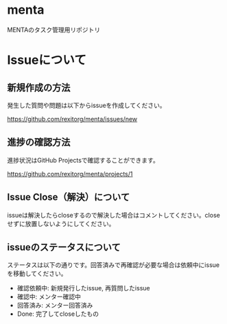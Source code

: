 # menta
MENTAのタスク管理用リポジトリ

# Issueについて

## 新規作成の方法

発生した質問や問題は以下からissueを作成してください。

https://github.com/rexitorg/menta/issues/new

## 進捗の確認方法

進捗状況はGitHub Projectsで確認することができます。

https://github.com/rexitorg/menta/projects/1

## Issue Close（解決）について

issueは解決したらcloseするので解決した場合はコメントしてください。closeせずに放置しないようにしてください。

## issueのステータスについて

ステータスは以下の通りです。回答済みで再確認が必要な場合は依頼中にissueを移動してください。

- 確認依頼中: 新規発行したissue, 再質問したissue
- 確認中: メンター確認中
- 回答済み: メンター回答済み
- Done: 完了してcloseしたもの


